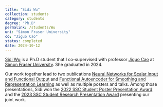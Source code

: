 ```yaml
---
title: "Sidi Wu"
collection: students
category: students
degree: "Ph.D"
permalink: /students/Wu
uni: "Simon Fraser University"
co: "Jiguo Cao"
status: completed
date: 2024-10-12
---
```


[Sidi Wu](https://www.sfu.ca/stat-actsci/news-and-events/sidiwu-ssc.html) is a Ph.D student that I co-supervised with professor [Jiguo Cao](https://www.sfu.ca/science/stat/cao/index.html) at [Simon Fraser University](https://www.sfu.ca/stat-actsci.html). She graduated in 2024.

Our work together lead to two publications [Neural Networks for Scalar Input and Functional Output](https://cedricbeaulac.github.io/publication/SnC) and [Functional Autoencoder for Smoothing and Representation Learning](https://cedricbeaulac.github.io/publication/FAE) as well as multiple posters and talks. Among those presentations, Sidi won the [2022 SSC Student Poster Presentation Award](https://www.sfu.ca/stat-actsci/news-and-events/sidiwu-ssc.html) and the [2023 SSC Student Research Presentation Award](https://www.sfu.ca/stat-actsci/news-and-events/sidiwuhashan-ssc.html) presenting our joint work. 




